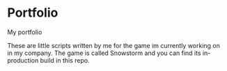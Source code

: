 # Portfolio
My portfolio

These are little scripts written by me for the game im currently working on in my company. The game is called Snowstorm and you can find its in-production build in this repo.
